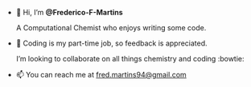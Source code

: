 - 👋 Hi, I’m **@Frederico-F-Martins**

     A Computational Chemist who enjoys writing some code.

- 🌱 Coding is my part-time job, so feedback is appreciated.

     I’m looking to collaborate on all things chemistry and coding :bowtie:

- 📫 You can reach me at fred.martins94@gmail.com

<!---
Frederico-F-Martins/Frederico-F-Martins is a ✨ special ✨ repository because its `README.md` (this file) appears on your GitHub profile.
You can click the Preview link to take a look at your changes.
--->
